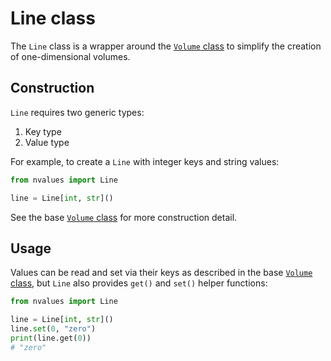 # Line class

The `Line` class is a wrapper around the [`Volume` class](/volume) to simplify the creation of one-dimensional volumes.

## Construction

`Line` requires two generic types:

1. Key type
2. Value type

For example, to create a `Line` with integer keys and string values:

```python
from nvalues import Line

line = Line[int, str]()
```

See the base [`Volume` class](/volume) for more construction detail.

## Usage

Values can be read and set via their keys as described in the base [`Volume` class](/volume), but `Line` also provides `get()` and `set()` helper functions:


```python
from nvalues import Line

line = Line[int, str]()
line.set(0, "zero")
print(line.get(0))
# "zero"
```
